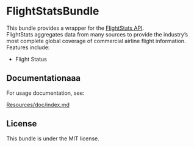 FlightStatsBundle
=============

This bundle provides a wrapper for the [FlightStats API](https://developer.flightstats.com).  
FlightStats aggregates data from many sources to provide the industry’s most complete global coverage of commercial airline flight information.  
Features include:

- Flight Status

Documentationaaa
-------------

For usage documentation, see:

[Resources/doc/index.md](https://github.com/unitedworldwrestling/FlightStatsBundle/blob/master/Resources/doc/index.md)

License
-------

This bundle is under the MIT license.